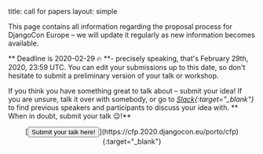 title: call for papers
layout: simple

This page contains all information regarding the proposal process for DjangoCon Europe – we will update it regularly as new information becomes available.

** Deadline is 2020-02-29 🔥 **- precisely speaking, that's February 29th, 2020, 23:59 UTC. You can edit your submissions up to this date, so don't hesitate to submit a preliminary version of your talk or workshop.

If you think you have something great to talk about – submit your idea! If you are unsure, talk it over with somebody, or go to *[Slack](djangoconeurope2020.slack.com){:target="_blank"}* to find previous speakers and participants to discuss your idea with. ** When in doubt, submit your talk 😉!**

<center>[<button class="btn">Submit your talk here!</button>](https://cfp.2020.djangocon.eu/porto/cfp){:target="_blank"}</center>
